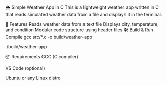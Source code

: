 🌦️ Simple Weather App in C
This is a lightweight weather app written in C that reads simulated weather data from a file and displays it in the terminal.

🚀 Features
Reads weather data from a text file
Displays city, temperature, and condition
Modular code structure using header files
🛠️ Build & Run
Compile
gcc src/*.c -o build/weather-app

./build/weather-app


📦 Requirements
GCC (C compiler)

VS Code (optional)

Ubuntu or any Linux distro
